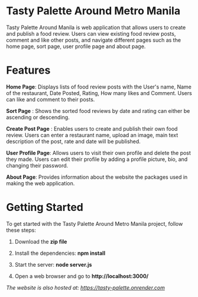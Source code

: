 # Tasty Palette Around Metro Manila
Tasty Palette Around Manila is web application that allows users to create and publish a food review. Users can view existing food review posts, comment and like other posts, and navigate different pages such as the home page, sort page, user profile page and about page.  


# Features
**Home Page**: Displays lists of food review posts with the User's name, Name of the restaurant, Date Posted, Rating, How many likes and Comment. Users can like and comment to their posts. 

**Sort Page** : Shows the sorted food reviews by date and rating can either be ascending or descending. 

**Create Post Page** : Enables users to create and publish their own food review. Users can enter a restaurant name, upload an image, main text description of the post, rate and date will be published.

**User Profile Page**: Allows users to visit their own profile and delete the post they made. Users can edit their profile by adding a profile picture, bio, and changing their password. 

**About Page**: Provides information about the website the packages used in making the web application. 

# Getting Started
To get started with the Tasty Palette Around Metro Manila project, follow these steps:

1. Download the **zip file**

2. Install the dependencies: **npm install**

3. Start the server: **node server.js**

4. Open a web browser and go to **http://localhost:3000/**

_The website is also hosted at: https://tasty-palette.onrender.com_
